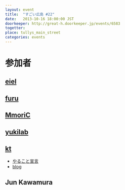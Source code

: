 ```yaml
---
layout: event
title:  "すごい広島 #22"
date:   2013-10-16 18:00:00 JST
doorkeeper: http://great-h.doorkeeper.jp/events/6583
togetter:
place: tullys_main_street
categories: events
---
```


# 参加者

## [eiel](https://github.com/eiel)

## [furu](http://twitter.com/pecosantoyobe)

## [MmoriC](https://github.com/moriC)

## [yukilab](https://twitter.com/yukilab)

## [kt](https://twitter.com/kt_kyoto)

* [やること宣言](https://github.com/great-h/great-h.github.io/issues/341)
* [blog](http://goldbergvariations.tumblr.com/post/64385645381)

## Jun Kawamura
